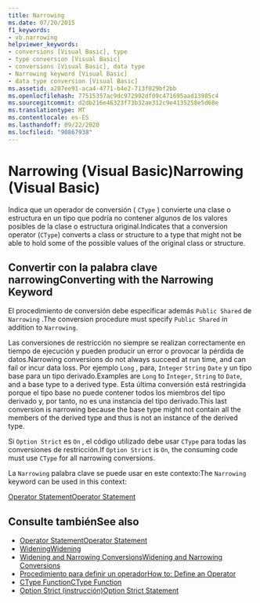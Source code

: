 ```yaml
---
title: Narrowing
ms.date: 07/20/2015
f1_keywords:
- vb.narrowing
helpviewer_keywords:
- conversions [Visual Basic], type
- type conversion [Visual Basic]
- conversions [Visual Basic], data type
- Narrowing keyword [Visual Basic]
- data type conversion [Visual Basic]
ms.assetid: a207ee91-aca4-4771-b4e2-713f029bf2bb
ms.openlocfilehash: 77515357ac9dc972992df09c471695aad13985c4
ms.sourcegitcommit: d2db216e46323f73b32ae312c9e4135258e5d68e
ms.translationtype: MT
ms.contentlocale: es-ES
ms.lasthandoff: 09/22/2020
ms.locfileid: "90867938"
---
```

# <a name="narrowing-visual-basic"></a><span data-ttu-id="a5821-102">Narrowing (Visual Basic)</span><span class="sxs-lookup"><span data-stu-id="a5821-102">Narrowing (Visual Basic)</span></span>

<span data-ttu-id="a5821-103">Indica que un operador de conversión ( `CType` ) convierte una clase o estructura en un tipo que podría no contener algunos de los valores posibles de la clase o estructura original.</span><span class="sxs-lookup"><span data-stu-id="a5821-103">Indicates that a conversion operator (`CType`) converts a class or structure to a type that might not be able to hold some of the possible values of the original class or structure.</span></span>  
  
## <a name="converting-with-the-narrowing-keyword"></a><span data-ttu-id="a5821-104">Convertir con la palabra clave narrowing</span><span class="sxs-lookup"><span data-stu-id="a5821-104">Converting with the Narrowing Keyword</span></span>  

 <span data-ttu-id="a5821-105">El procedimiento de conversión debe especificar además `Public Shared` de `Narrowing` .</span><span class="sxs-lookup"><span data-stu-id="a5821-105">The conversion procedure must specify `Public Shared` in addition to `Narrowing`.</span></span>  
  
 <span data-ttu-id="a5821-106">Las conversiones de restricción no siempre se realizan correctamente en tiempo de ejecución y pueden producir un error o provocar la pérdida de datos.</span><span class="sxs-lookup"><span data-stu-id="a5821-106">Narrowing conversions do not always succeed at run time, and can fail or incur data loss.</span></span> <span data-ttu-id="a5821-107">Por ejemplo `Long` , para, `Integer` `String` `Date` y un tipo base para un tipo derivado.</span><span class="sxs-lookup"><span data-stu-id="a5821-107">Examples are `Long` to `Integer`, `String` to `Date`, and a base type to a derived type.</span></span> <span data-ttu-id="a5821-108">Esta última conversión está restringida porque el tipo base no puede contener todos los miembros del tipo derivado y, por tanto, no es una instancia del tipo derivado.</span><span class="sxs-lookup"><span data-stu-id="a5821-108">This last conversion is narrowing because the base type might not contain all the members of the derived type and thus is not an instance of the derived type.</span></span>  
  
 <span data-ttu-id="a5821-109">Si `Option Strict` es `On` , el código utilizado debe usar `CType` para todas las conversiones de restricción.</span><span class="sxs-lookup"><span data-stu-id="a5821-109">If `Option Strict` is `On`, the consuming code must use `CType` for all narrowing conversions.</span></span>  
  
 <span data-ttu-id="a5821-110">La `Narrowing` palabra clave se puede usar en este contexto:</span><span class="sxs-lookup"><span data-stu-id="a5821-110">The `Narrowing` keyword can be used in this context:</span></span>  
  
 [<span data-ttu-id="a5821-111">Operator Statement</span><span class="sxs-lookup"><span data-stu-id="a5821-111">Operator Statement</span></span>](../statements/operator-statement.md)  
  
## <a name="see-also"></a><span data-ttu-id="a5821-112">Consulte también</span><span class="sxs-lookup"><span data-stu-id="a5821-112">See also</span></span>

- [<span data-ttu-id="a5821-113">Operator Statement</span><span class="sxs-lookup"><span data-stu-id="a5821-113">Operator Statement</span></span>](../statements/operator-statement.md)
- [<span data-ttu-id="a5821-114">Widening</span><span class="sxs-lookup"><span data-stu-id="a5821-114">Widening</span></span>](widening.md)
- [<span data-ttu-id="a5821-115">Widening and Narrowing Conversions</span><span class="sxs-lookup"><span data-stu-id="a5821-115">Widening and Narrowing Conversions</span></span>](../../programming-guide/language-features/data-types/widening-and-narrowing-conversions.md)
- [<span data-ttu-id="a5821-116">Procedimiento para definir un operador</span><span class="sxs-lookup"><span data-stu-id="a5821-116">How to: Define an Operator</span></span>](../../programming-guide/language-features/procedures/how-to-define-an-operator.md)
- [<span data-ttu-id="a5821-117">CType Function</span><span class="sxs-lookup"><span data-stu-id="a5821-117">CType Function</span></span>](../functions/ctype-function.md)
- [<span data-ttu-id="a5821-118">Option Strict (instrucción)</span><span class="sxs-lookup"><span data-stu-id="a5821-118">Option Strict Statement</span></span>](../statements/option-strict-statement.md)
